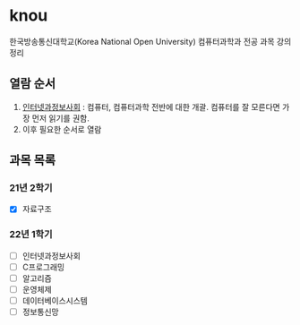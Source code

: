 # knou
한국방송통신대학교(Korea National Open University) 컴퓨터과학과 전공 과목 강의 정리

## 열람 순서
1. [인터넷과정보사회](https://github.com/Esantomi/knou/tree/main/%EC%9D%B8%ED%84%B0%EB%84%B7%EA%B3%BC%EC%A0%95%EB%B3%B4%EC%82%AC%ED%9A%8C) : 컴퓨터, 컴퓨터과학 전반에 대한 개괄. 컴퓨터를 잘 모른다면 가장 먼저 읽기를 권함.
2. 이후 필요한 순서로 열람

## 과목 목록
### 21년 2학기
- [X] 자료구조

### 22년 1학기
- [ ] 인터넷과정보사회
- [ ] C프로그래밍
- [ ] 알고리즘
- [ ] 운영체제
- [ ] 데이터베이스시스템
- [ ] 정보통신망
